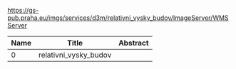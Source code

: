 https://gs-pub.praha.eu/imgs/services/d3m/relativni_vysky_budov/ImageServer/WMSServer

|Name|Title|Abstract|
|--|--|--|
|0|relativni_vysky_budov||
